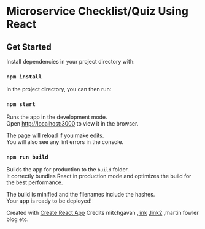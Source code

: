 # Microservice Checklist/Quiz Using React


## Get Started
Install dependencies in your project directory with:
### `npm install`

In the project directory, you can then run:

### `npm start`

Runs the app in the development mode.<br>
Open [http://localhost:3000](http://localhost:3000) to view it in the browser.

The page will reload if you make edits.<br>
You will also see any lint errors in the console.

### `npm run build`

Builds the app for production to the `build` folder.<br>
It correctly bundles React in production mode and optimizes the build for the best performance.

The build is minified and the filenames include the hashes.<br>
Your app is ready to be deployed!

Created with [Create React App](https://github.com/facebookincubator/create-react-app)
Credits mitchgavan ,[link](https://www.datawire.io/creating-a-microservice-answer-these-10-questions-first/)
,[link2](https://smartbear.com/learn/api-design/what-are-microservices/) ,martin fowler blog etc.
